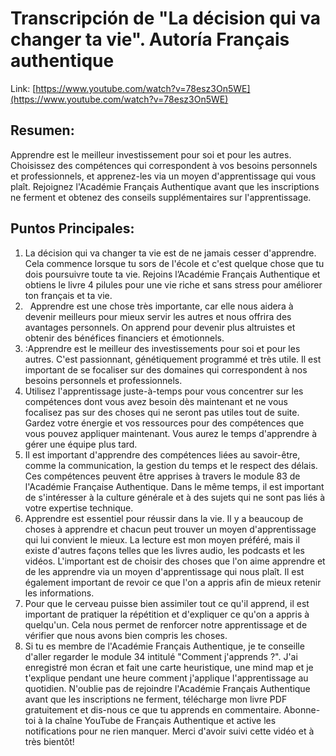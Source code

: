 # Transcripción de "La décision qui va changer ta vie". Autoría Français authentique
Link: [https://www.youtube.com/watch?v=78esz3On5WE](https://www.youtube.com/watch?v=78esz3On5WE)
## Resumen:
Apprendre est le meilleur investissement pour soi et pour les autres. Choisissez des compétences qui correspondent à vos besoins personnels et professionnels, et apprenez-les via un moyen d'apprentissage qui vous plaît. Rejoignez l'Académie Français Authentique avant que les inscriptions ne ferment et obtenez des conseils supplémentaires sur l'apprentissage.
## Puntos Principales:
  1. La décision qui va changer ta vie est de ne jamais cesser d'apprendre. Cela commence lorsque tu sors de l'école et c'est quelque chose que tu dois poursuivre toute ta vie. Rejoins l’Académie Français Authentique et obtiens le livre 4 pilules pour une vie riche et sans stress pour améliorer ton français et ta vie.
  2.   Apprendre est une chose très importante, car elle nous aidera à devenir meilleurs pour mieux servir les autres et nous offrira des avantages personnels. On apprend pour devenir plus altruistes et obtenir des bénéfices financiers et émotionnels.
  3. :Apprendre est le meilleur des investissements pour soi et pour les autres. C'est passionnant, génétiquement programmé et très utile. Il est important de se focaliser sur des domaines qui correspondent à nos besoins personnels et professionnels.
  4.  Utilisez l'apprentissage juste-à-temps pour vous concentrer sur les compétences dont vous avez besoin dès maintenant et ne vous focalisez pas sur des choses qui ne seront pas utiles tout de suite. Gardez votre énergie et vos ressources pour des compétences que vous pouvez appliquer maintenant. Vous aurez le temps d'apprendre à gérer une équipe plus tard.
  5. Il est important d'apprendre des compétences liées au savoir-être, comme la communication, la gestion du temps et le respect des délais. Ces compétences peuvent être apprises à travers le module 83 de l'Académie Française Authentique. Dans le même temps, il est important de s'intéresser à la culture générale et à des sujets qui ne sont pas liés à votre expertise technique.
  6.  Apprendre est essentiel pour réussir dans la vie. Il y a beaucoup de choses à apprendre et chacun peut trouver un moyen d'apprentissage qui lui convient le mieux. La lecture est mon moyen préféré, mais il existe d'autres façons telles que les livres audio, les podcasts et les vidéos. L'important est de choisir des choses que l'on aime apprendre et de les apprendre via un moyen d'apprentissage qui nous plaît. Il est également important de revoir ce que l'on a appris afin de mieux retenir les informations.
  7.  Pour que le cerveau puisse bien assimiler tout ce qu'il apprend, il est important de pratiquer la répétition et d'expliquer ce qu'on a appris à quelqu'un. Cela nous permet de renforcer notre apprentissage et de vérifier que nous avons bien compris les choses.
  8. Si tu es membre de l'Académie Français Authentique, je te conseille d'aller regarder le module 34 intitulé "Comment j'apprends ?". J'ai enregistré mon écran et fait une carte heuristique, une mind map et je t'explique pendant une heure comment j'applique l'apprentissage au quotidien. N'oublie pas de rejoindre l'Académie Français Authentique avant que les inscriptions ne ferment, télécharge mon livre PDF gratuitement et dis-nous ce que tu apprends en commentaire. Abonne-toi à la chaîne YouTube de Français Authentique et active les notifications pour ne rien manquer. Merci d'avoir suivi cette vidéo et à très bientôt!
  